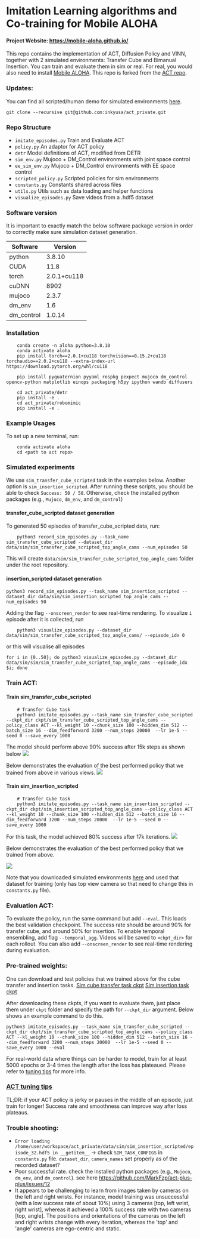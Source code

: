 # Imitation Learning algorithms and Co-training for Mobile ALOHA


#### Project Website: https://mobile-aloha.github.io/

This repo contains the implementation of ACT, Diffusion Policy and VINN, together with 2 simulated environments:
Transfer Cube and Bimanual Insertion. You can train and evaluate them in sim or real.
For real, you would also need to install [Mobile ALOHA](https://github.com/MarkFzp/mobile-aloha). This repo is forked from the [ACT repo](https://github.com/tonyzhaozh/act).

### Updates:
You can find all scripted/human demo for simulated environments [here](https://drive.google.com/drive/folders/1gPR03v05S1xiInoVJn7G7VJ9pDCnxq9O?usp=share_link).

```shell
git clone --recursive git@github.com:inkyusa/act_private.git
```

### Repo Structure
- ``imitate_episodes.py`` Train and Evaluate ACT
- ``policy.py`` An adaptor for ACT policy
- ``detr`` Model definitions of ACT, modified from DETR
- ``sim_env.py`` Mujoco + DM_Control environments with joint space control
- ``ee_sim_env.py`` Mujoco + DM_Control environments with EE space control
- ``scripted_policy.py`` Scripted policies for sim environments
- ``constants.py`` Constants shared across files
- ``utils.py`` Utils such as data loading and helper functions
- ``visualize_episodes.py`` Save videos from a .hdf5 dataset

### Software version

It is important to exactly match the below software package version in order to correctly make sure simulation dataset generation.

| Software   | Version |
|------------|---------|
| python     | 3.8.10  |
| CUDA       | 11.8    |
| torch      | 2.0.1+cu118  |
| cuDNN      | 8902    |
| mujoco     | 2.3.7   |
| dm_env     | 1.6     |
| dm_control | 1.0.14  |



### Installation
```shell
    conda create -n aloha python=3.8.10
    conda activate aloha
    pip install torch==2.0.1+cu118 torchvision==0.15.2+cu118 torchaudio==2.0.2+cu118 --extra-index-url https://download.pytorch.org/whl/cu118
    
    pip install pyquaternion pyyaml rospkg pexpect mujoco dm_control opencv-python matplotlib einops packaging h5py ipython wandb diffusers
    
    cd act_private/detr
    pip install -e .
    cd act_private/robomimic
    pip install -e .
```

### Example Usages

To set up a new terminal, run:
```shell
    conda activate aloha
    cd <path to act repo>
```
### Simulated experiments

We use ``sim_transfer_cube_scripted`` task in the examples below. Another option is ``sim_insertion_scripted``. After running these scripts, you should be able to check `Success: 50 / 50`. Otherwise, check the installed python packages (e.g., `Mujoco`, `dm_env`, and `dm_control`)

#### transfer_cube_scripted dataset generation
To generated 50 episodes of transfer_cube_scripted data, run:
```shell
    python3 record_sim_episodes.py --task_name sim_transfer_cube_scripted --dataset_dir data/sim/sim_transfer_cube_scripted_top_angle_cams --num_episodes 50
```
This will create `data/sim/sim_transfer_cube_scripted_top_angle_cams` folder under the root repository.

#### insertion_scripted dataset generation
```
python3 record_sim_episodes.py --task_name sim_insertion_scripted --dataset_dir data/sim/sim_insertion_scripted_top_angle_cams --num_episodes 50
```

Adding the flag ``--onscreen_render`` to see real-time rendering.
To visualize `i` episode after it is collected, run
```shell
    python3 visualize_episodes.py --dataset_dir data/sim/sim_transfer_cube_scripted_top_angle_cams/ --episode_idx 0
```
or this will visualise all episodes
```shell
for i in {0..50}; do python3 visualize_episodes.py --dataset_dir data/sim/sim/sim_transfer_cube_scripted_top_angle_cams --episode_idx $i; done
```
### Train ACT:

#### Train sim_transfer_cube_scripted
```shell
    # Transfer Cube task
    python3 imitate_episodes.py --task_name sim_transfer_cube_scripted --ckpt_dir ckpt/sim_transfer_cube_scripted_top_angle_cams --policy_class ACT --kl_weight 10 --chunk_size 100 --hidden_dim 512 --batch_size 16 --dim_feedforward 3200 --num_steps 20000  --lr 1e-5 --seed 0 --save_every 1000
```
The model should perform above 90% success after 15k steps as shown below 
<img src="assets/wandb_sim_transfer_cube_scripted.png">

Below demonstrates the evaluation of the best performed policy that we trained from above in various views.
<img src="assets/transfer_cube_policy_eval.gif">

#### Train sim_insertion_scripted
```shell
    # Transfer Cube task
    python3 imitate_episodes.py --task_name sim_insertion_scripted --ckpt_dir ckpt/sim_insertion_scripted_top_angle_cams --policy_class ACT --kl_weight 10 --chunk_size 100 --hidden_dim 512 --batch_size 16 --dim_feedforward 3200 --num_steps 20000  --lr 1e-5 --seed 0 --save_every 1000
```

For this task, the model achieved 80% success after 17k iterations.
<img src="assets/wandb_sim_insertion_scripted.png">

Below demonstrates the evaluation of the best performed policy that we trained from above.

<img src="assets/insertion_policy_eval.gif">

Note that you downloaded simulated environments [here](https://drive.google.com/drive/folders/1gPR03v05S1xiInoVJn7G7VJ9pDCnxq9O?usp=share_link) and used that dataset for training (only has top view camera so that need to change this in `constants.py` file).

### Evaluation ACT:
To evaluate the policy, run the same command but add ``--eval``. This loads the best validation checkpoint.
The success rate should be around 90% for transfer cube, and around 50% for insertion.
To enable temporal ensembling, add flag ``--temporal_agg``.
Videos will be saved to ``<ckpt_dir>`` for each rollout.
You can also add ``--onscreen_render`` to see real-time rendering during evaluation.

### Pre-trained weights:
One can download and test policies that we trained above for the cube transfer and insertion tasks.
[Sim cube transfer task ckpt](https://drive.google.com/drive/folders/1cfOzGvxdWl3BOwOy2b8whQcEAeoy5PeO?usp=drive_link)
[Sim insertion task ckpt](https://drive.google.com/drive/folders/107xSeIJjt8nY0i3IllNfNk9Fgz9-Bqe0?usp=sharing)

After downloading these ckpts, if you want to evaluate them, just place them under `ckpt` folder and specify the path for `--ckpt_dir` argument. Below shows an example command to do this.
```shell
python3 imitate_episodes.py --task_name sim_transfer_cube_scripted --ckpt_dir ckpt/sim_transfer_cube_scripted_top_angle_cams --policy_class ACT --kl_weight 10 --chunk_size 100 --hidden_dim 512 --batch_size 16 --dim_feedforward 3200 --num_steps 20000  --lr 1e-5 --seed 0 --save_every 1000 --eval
```


For real-world data where things can be harder to model, train for at least 5000 epochs or 3-4 times the length after the loss has plateaued.
Please refer to [tuning tips](https://docs.google.com/document/d/13RcPc7SSSkK6wVeIK6J-pj709nPj9Lh_y6eUSNJziEQ/edit?usp=sharing) for more info.

### [ACT tuning tips](https://docs.google.com/document/d/13RcPc7SSSkK6wVeIK6J-pj709nPj9Lh_y6eUSNJziEQ/edit?usp=sharing)
TL;DR: if your ACT policy is jerky or pauses in the middle of an episode, just train for longer! Success rate and smoothness can improve way after loss plateaus.

### Trouble shooting:
* `Error loading /home/user/workspace/act_private/data/sim/sim_insertion_scripted/episode_32.hdf5 in __getitem__` -> check `SIM_TASK_CONFIGS` in `constants.py` file. `dataset_dir`, `camera_names` set properly as of the recorded dataset?
* Poor successful rate. check the installed python packages (e.g., `Mujoco`, `dm_env`, and `dm_control`). see here https://github.com/MarkFzp/act-plus-plus/issues/12
* It appears to be challenging to learn from images taken by cameras on the left and right wrists. For instance, model training was unsuccessful (with a low success rate of about 10%) using 3 cameras [top, left wrist, right wrist], whereas it achieved a 100% success rate with two cameras [top, angle]. The positions and orientations of the cameras on the left and right wrists change with every iteration, whereas the 'top' and 'angle' cameras are ego-centric and static.
